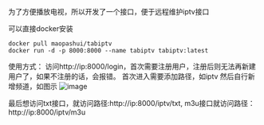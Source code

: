 为了方便播放电视，所以开发了一个接口，便于远程维护iptv接口

可以直接docker安装
~~~shell
docker pull maopashui/tabiptv
docker run -d -p 8000:8000 --name tabiptv tabiptv:latest
~~~

使用方式：
访问http://ip:8000/login，首次需要注册用户，注册后则无法再新建用户了，如果不注册的话，会报错。
首次进入需要添加路径，如iptv
然后自行新增频道，如图示
![image](https://github.com/maopashui/TabIPTV/assets/38207700/d2f5b932-91b8-48ec-adb8-8df533cb76ef)

最后想访问txt接口，就访问路径:http://ip:8000/iptv/txt,
m3u接口就访问路径：http://ip:8000/iptv/m3u
